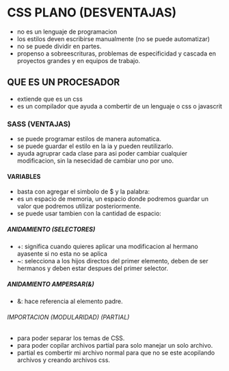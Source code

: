 # CSS PLANO (DESVENTAJAS)
- no es un lenguaje de programacion
- los estilos deven escribirse manualmente (no se puede automatizar)
- no se puede dividir en partes.
- propenso a sobreescrituras, problemas de especificidad y cascada en proyectos grandes y en equipos de trabajo.
## QUE ES UN PROCESADOR
- extiende que es un css
- es un compilador que ayuda a combertir de un lenguaje o css o javascrit
### SASS (VENTAJAS)
- se puede programar estilos de manera automatica.
- se puede guardar el estilo en la ia y pueden reutilizarlo.
- ayuda agruprar cada clase para asi poder cambiar cualquier modificacion, sin la nesecidad de cambiar uno por uno.
#### VARIABLES
- basta con agregar el simbolo de $ y la palabra:
- es un espacio de memoria, un espacio donde podremos guardar un valor que podremos utilizar posteriormente.
- se puede usar tambien con la cantidad de espacio:
##### ANIDAMIENTO (SELECTORES)
- +: significa cuando quieres aplicar una modificacion al hermano ayasente si no esta no se aplica
- ~: selecciona a los hijos directos del primer elemento, deben de ser hermanos y deben estar despues del primer selector.  

##### ANIDAMIENTO AMPERSAR(&)
- &: hace referencia al elemento padre.

###### IMPORTACION (MODULARIDAD) (PARTIAL)
- para poder separar los temas de CSS.
- para poder copilar archivos partial para solo manejar un solo archivo.
- partial es combertir mi archivo normal para que no se este acopilando archivos y creando archivos css.

